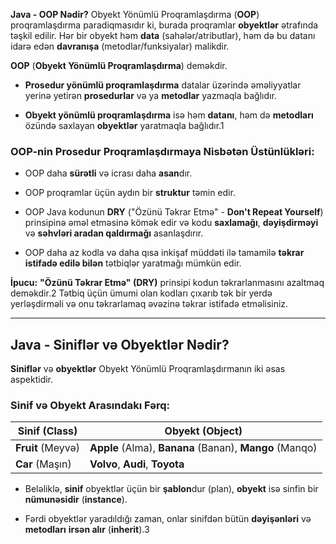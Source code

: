 **Java - OOP Nədir?**
Obyekt Yönümlü Proqramlaşdırma (**OOP**) proqramlaşdırma paradiqmasıdır ki, burada proqramlar **obyektlər** ətrafında təşkil edilir. Hər bir obyekt həm **data** (sahələr/atributlar), həm də bu datanı idarə edən **davranışa** (metodlar/funksiyalar) malikdir.

**OOP** (**Obyekt Yönümlü Proqramlaşdırma**) deməkdir.

- **Prosedur yönümlü proqramlaşdırma** datalar üzərində əməliyyatlar yerinə yetirən **prosedurlar** və ya **metodlar** yazmaqla bağlıdır.
    
- **Obyekt yönümlü proqramlaşdırma** isə həm **datanı**, həm də **metodları** özündə saxlayan **obyektlər** yaratmaqla bağlıdır.1
    

### OOP-nin Prosedur Proqramlaşdırmaya Nisbətən Üstünlükləri:

- OOP daha **sürətli** və icrası daha **asan**dır.
    
- OOP proqramlar üçün aydın bir **struktur** təmin edir.
    
- OOP Java kodunun **DRY** ("Özünü Təkrar Etmə" - **Don't Repeat Yourself**) prinsipinə əməl etməsinə kömək edir və kodu **saxlamağı**, **dəyişdirməyi** və **səhvləri aradan qaldırmağı** asanlaşdırır.
    
- OOP daha az kodla və daha qısa inkişaf müddəti ilə tamamilə **təkrar istifadə edilə bilən** tətbiqlər yaratmağı mümkün edir.
    

**İpucu:** **"Özünü Təkrar Etmə" (DRY)** prinsipi kodun təkrarlanmasını azaltmaq deməkdir.2 Tətbiq üçün ümumi olan kodları çıxarıb tək bir yerdə yerləşdirməli və onu təkrarlamaq əvəzinə təkrar istifadə etməlisiniz.

---

## Java - Siniflər və Obyektlər Nədir?

**Siniflər** və **obyektlər** Obyekt Yönümlü Proqramlaşdırmanın iki əsas aspektidir.

### Sinif və Obyekt Arasındakı Fərq:

|Sinif (Class)|Obyekt (Object)|
|---|---|
|**Fruit** (Meyvə)|**Apple** (Alma), **Banana** (Banan), **Mango** (Manqo)|
|**Car** (Maşın)|**Volvo**, **Audi**, **Toyota**|

- Beləliklə, **sinif** obyektlər üçün bir **şablon**dur (plan), **obyekt** isə sinfin bir **nümunəsidir** (**instance**).
    
- Fərdi obyektlər yaradıldığı zaman, onlar sinifdən bütün **dəyişənləri** və **metodları** **irsən alır** (**inherit**).3
